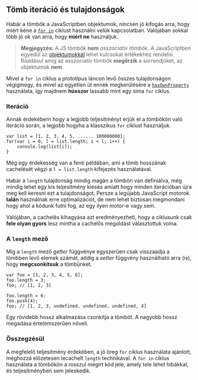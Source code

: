﻿## Tömb iteráció és tulajdonságok

Habár a tömbök a JavaScriptben objektumok, nincsen jó kifogás arra, hogy miért
kéne a [`for in`](#object.forinloop) ciklust használni velük kapcsolatban. 
Valójában sokkal több jó ok van arra, hogy **miért ne** használjuk.

> **Megjegyzés:** A JS tömbök **nem** *asszociatív tömbök*. A JavaScriptben egyedül
> az [objektumokkal](#object.general) lehet kulcsokat értékekhez rendelni. Ráadásul
> amíg az asszociatív tömbök **megőrzik** a sorrendjüket, az objektumok **nem**.

Mivel a `for in` ciklus a prototípus láncon levő összes tulajdonságon végigmegy,
és mivel az egyetlen út ennek megkerülésére a [`hasOwnProperty`](#object.hasownproperty) használata, így majdnem **hússzor** 
lassabb mint egy sima `for` ciklus.

### Iteráció

Annak érdekébern hogy a legjobb teljesítményt érjük el a tömbökön való iteráció során,
a legjobb hogyha a klasszikus `for` ciklust használjuk.

    var list = [1, 2, 3, 4, 5, ...... 100000000];
    for(var i = 0, l = list.length; i < l; i++) {
        console.log(list[i]);
    }

Még egy érdekesség van a fenti példában, ami a tömb hosszának cachelését végzi
a `l = list.length` kifejezés használatával.

Habár a `length` tulajdonság mindig magán a tömbön van definiálva, még mindig
lehet egy kis teljesítmény kiesés amiatt hogy minden iterációban újra meg kell
keresni ezt a tulajdonságot. Persze a legújabb JavaScript motorok **talán**
használnak erre optimalizációt, de nem lehet biztosan megmondani hogy ahol a kódunk
futni fog, az egy ilyen motor-e vagy sem.

Valójában, a cachelés kihagyása azt eredményezheti, hogy a ciklusunk csak 
**fele olyan gyors** lesz mintha a cachelős megoldást választottuk volna.

### A `length` mező

Míg a `length` mező *getter* függvénye egyszerűen csak visszaadja a tömbben
levő elemek számát, addig a *setter* függvény használható arra (is), hogy
**megcsonkítsuk** a tömbünket.

    var foo = [1, 2, 3, 4, 5, 6];
    foo.length = 3;
    foo; // [1, 2, 3]

    foo.length = 6;
    foo.push(4);
    foo; // [1, 2, 3, undefined, undefined, undefined, 4]

Egy rövidebb hossz alkalmazása csonkítja a tömböt. A nagyobb hossz megadása
értelemszerűen növeli.

### Összegzésül

A megfelelő teljesítmény érdekében, a jó öreg `for` ciklus használata ajánlott,
méghozzá előzetesen lecachelt `length` technikával. A `for in` ciklus használata
a tömbökön a rosszul megírt kód jele, amely tele lehet hibákkal, és teljesítményben
sem jeleskedik.

